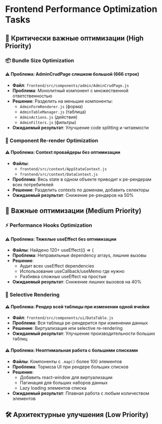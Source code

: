 # Frontend Performance Optimization Tasks

## 🚨 Критически важные оптимизации (High Priority)

### 📦 Bundle Size Optimization

#### ⚠️ Проблема: AdminCrudPage слишком большой (666 строк)
- **Файл**: `frontend/src/components/admin/AdminCrudPage.js`
- **Проблема**: Монолитный компонент с множественной ответственностью
- **Решение**: Разделить на меньшие компоненты:
  - `AdminFormRenderer.js` (форма)
  - `AdminTableManager.js` (таблица)
  - `AdminActions.js` (действия)
  - `AdminFilters.js` (фильтры)
- **Ожидаемый результат**: Улучшение code splitting и читаемости


### 🔄 Component Re-render Optimization

#### ⚠️ Проблема: Context провайдеры без оптимизации
- **Файлы**: 
  - `frontend/src/context/AppStateContext.js`
  - `frontend/src/context/DataContext.js`
- **Проблема**: Весь state в одном объекте приводит к ре-рендерам всех потребителей
- **Решение**: Разделить contexts по доменам, добавить селекторы
- **Ожидаемый результат**: Снижение ре-рендеров на 50%


## 🔧 Важные оптимизации (Medium Priority)

### ⚡ Performance Hooks Optimization

#### ⚠️ Проблема: Тяжелые useEffect без оптимизации
- **Файлы**: Найдено 120+ useEffect(() => {
- **Проблема**: Неправильные dependency arrays, лишние вызовы
- **Решение**: 
  - Аудит всех useEffect dependencies
  - Использование useCallback/useMemo где нужно
  - Разбивка сложных useEffect на простые
- **Ожидаемый результат**: Снижение лишних вызовов на 40%

### 🎯 Selective Rendering

#### ⚠️ Проблема: Рендер всей таблицы при изменении одной ячейки
- **Файл**: `frontend/src/components/ui/DataTable.js`
- **Проблема**: Вся таблица ре-рендерится при изменении данных
- **Решение**: Виртуализация или selective re-rendering
- **Ожидаемый результат**: Улучшение производительности больших таблиц

#### ⚠️ Проблема: Неоптимальная работа с большими списками
- **Файлы**: Компоненты с `.map()` более 100 элементов
- **Проблема**: Тормоза UI при рендере больших списков
- **Решение**: 
  - Добавить react-window для виртуализации
  - Пагинация для больших наборов данных
  - Lazy loading элементов списка
- **Ожидаемый результат**: Плавная работа с любым количеством элементов

## 🛠️ Архитектурные улучшения (Low Priority)



